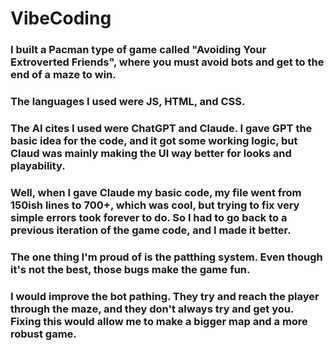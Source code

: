 # VibeCoding
### I built a Pacman type of game called "Avoiding Your Extroverted Friends", where you must avoid bots and get to the end of a maze to win.
### The languages I used were JS, HTML, and CSS.
### The AI cites I used were ChatGPT and Claude. I gave GPT the basic idea for the code, and it got some working logic, but Claud was mainly making the UI way better for looks and playability.
### Well, when I gave Claude my basic code, my file went from 150ish lines to 700+, which was cool, but trying to fix very simple errors took forever to do. So I had to go back to a previous iteration of the game code, and I made it better.
### The one thing I'm proud of is the patthing system. Even though it's not the best, those bugs make the game fun.
### I would improve the bot pathing. They try and reach the player through the maze, and they don't always try and get you. Fixing this would allow me to make a bigger map and a more robust game.
